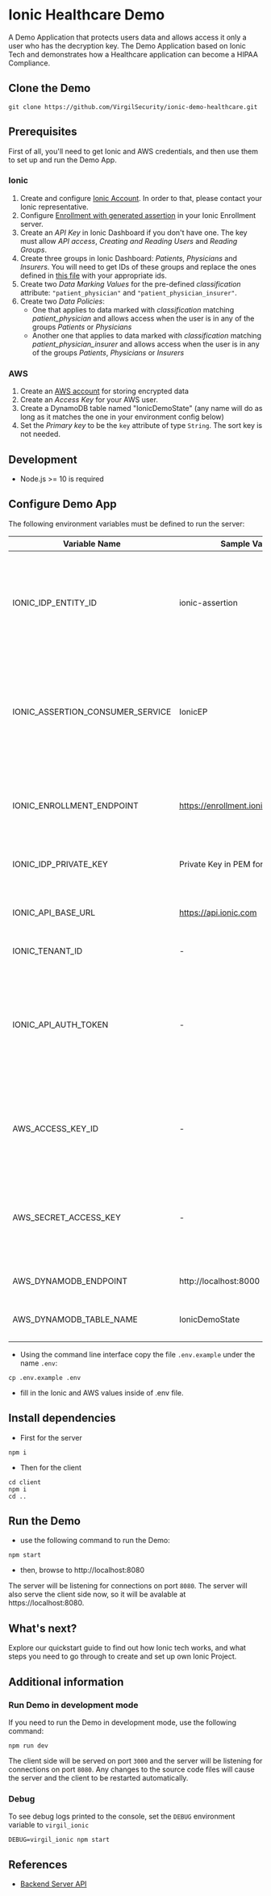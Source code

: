 # Ionic Healthcare Demo

A Demo Application that protects users data and allows access it only a user who has the decryption key. The Demo Application based on Ionic Tech and demonstrates how a Healthcare application can become a HIPAA Compliance.

## Clone the Demo
```
git clone https://github.com/VirgilSecurity/ionic-demo-healthcare.git
```

## Prerequisites
First of all, you'll need to get Ionic and AWS credentials, and then use them to set up and run the Demo App.

### Ionic
1. Create and configure [Ionic Account](https://dashboard.ionic.com). In order to that, please contact your Ionic representative.
2. Configure [Enrollment with generated assertion](https://virgil.atlassian.net/wiki/spaces/VI/pages/1045889180/Enrollment+Guide) in your Ionic Enrollment server.
3. Create an _API Key_ in Ionic Dashboard if you don't have one. The key must allow _API access_, _Creating and Reading Users_ and _Reading Groups_.
4. Create three groups in Ionic Dashboard: _Patients_, _Physicians_ and _Insurers_. You will need to get IDs of these groups and replace the ones defined in [this file](server/ionic/predefined-groups.js) with your appropriate ids.
5. Create two _Data Marking Values_ for the pre-defined _classification_ attribute: `"patient_physician"` and `"patient_physician_insurer"`.
6. Create two _Data Policies_:
    * One that applies to data marked with _classification_ matching *patient_physician* and allows access when the user is in any of the groups _Patients_ or _Physicians_
    * Another one that applies to data marked with _classification_ matching *patient_physician_insurer* and allows access when the user is in any of the groups _Patients_, _Physicians_ or _Insurers_

### AWS
1. Create an [AWS account](https://portal.aws.amazon.com/billing/signup) for storing encrypted data
2. Create an _Access Key_ for your AWS user.
3. Create a DynamoDB table named "IonicDemoState" (any name will do as long as it matches the one in your environment config below)
4. Set the _Primary key_ to be the `key` attribute of type `String`. The sort key is not needed.

## Development
- Node.js >= 10 is required

## Configure Demo App

The following environment variables must be defined to run the server:

| Variable Name | Sample Value | Description |
| ------------- | ------------ | ----------- |
| IONIC_IDP_ENTITY_ID | ionic-assertion | Identity provider name configured on your Ionic Enrollment Server. Used for SAML assertion generation |
| IONIC_ASSERTION_CONSUMER_SERVICE | IonicEP | Name of the SAML asssertion consumer configured on your Ionic Enrollment Server. Used for SAML assertion generation |
| IONIC_ENROLLMENT_ENDPOINT | https://enrollment.ionic.com/.../saml | URL of your Ionic Enrollment Server. Used for SAML assertion generation |
| IONIC_IDP_PRIVATE_KEY | Private Key in PEM format | Private key to use to sign SAML assertions |
| IONIC_API_BASE_URL | https://api.ionic.com | Ionic Management APIs base URL for your tenant |
| IONIC_TENANT_ID | - | Your Ionic tenant ID |
| IONIC_API_AUTH_TOKEN | - | Your Ionic API Key Secret Token (for accessing Management API). Must include SCIM User and Group management scopes |
| AWS_ACCESS_KEY_ID | - | Your AWS Access Key ID. This is read by the `aws-sdk` to authenticate requests to DynamoDB |
| AWS_SECRET_ACCESS_KEY | - | Your AWS Access Secret Key. This is read by the `aws-sdk` to authenticate requests to DynamoDB |
| AWS_DYNAMODB_ENDPOINT | http://localhost:8000 | Your DynamoDB endpoint |
| AWS_DYNAMODB_TABLE_NAME | IonicDemoState | Name of the configured DynamoDB table |

- Using the command line interface copy the file `.env.example` under the name `.env`:

```
cp .env.example .env
```
- fill in the Ionic and AWS values inside of .env file.


## Install dependencies

- First for the server

```
npm i
```

- Then for the client

```
cd client
npm i
cd ..
```

## Run the Demo
- use the following command to run the Demo:

```
npm start
```
- then, browse to http://localhost:8080

The server will be listening for connections on port `8080`. The server will also serve the client side now, so it will be avalable at https://localhost:8080.

## What's next?
Explore our quickstart guide to find out how Ionic tech works, and what steps you need to go through to create and set up own Ionic Project.  

## Additional information

### Run Demo in development mode
If you need to run the Demo in development mode, use the following command:

```
npm run dev
```

The client side will be served on port `3000` and the server will be listening for connections on port `8080`. Any changes to the source code files will cause the server and the client to be restarted automatically.


### Debug

To see debug logs printed to the console, set the `DEBUG` environment variable to `virgil_ionic`

```
DEBUG=virgil_ionic npm start
```

## References
- [Backend Server API](/API.md)
